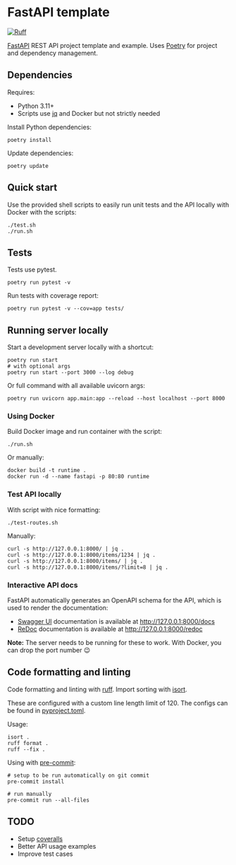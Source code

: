 # FastAPI template

[![Ruff](https://img.shields.io/endpoint?url=https://raw.githubusercontent.com/astral-sh/ruff/main/assets/badge/v2.json)](https://github.com/astral-sh/ruff)

[FastAPI](https://github.com/tiangolo/fastapi) REST API project template and example.
Uses [Poetry](https://github.com/python-poetry/poetry) for project and dependency management.

## Dependencies

Requires:

- Python 3.11+
- Scripts use [jq](https://jqlang.github.io/jq/) and Docker but not strictly needed

Install Python dependencies:

```shell
poetry install
```

Update dependencies:

```shell
poetry update
```

## Quick start

Use the provided shell scripts to easily run unit tests and the API locally with Docker with the scripts:

```shell
./test.sh
./run.sh
```

## Tests

Tests use pytest.

```shell
poetry run pytest -v
```

Run tests with coverage report:

```shell
poetry run pytest -v --cov=app tests/
```

## Running server locally

Start a development server locally with a shortcut:

```shell
poetry run start
# with optional args
poetry run start --port 3000 --log debug
```

Or full command with all available uvicorn args:

```shell
poetry run uvicorn app.main:app --reload --host localhost --port 8000
```

### Using Docker

Build Docker image and run container with the script:

```shell
./run.sh
```

Or manually:

```shell
docker build -t runtime .
docker run -d --name fastapi -p 80:80 runtime
```

### Test API locally

With script with nice formatting:

```shell
./test-routes.sh
```

Manually:

```shell
curl -s http://127.0.0.1:8000/ | jq .
curl -s http://127.0.0.1:8000/items/1234 | jq .
curl -s http://127.0.0.1:8000/items/ | jq .
curl -s http://127.0.0.1:8000/items/?limit=8 | jq .
```

### Interactive API docs

FastAPI automatically generates an OpenAPI schema for the API,
which is used to render the documentation:

- [Swagger UI](https://github.com/swagger-api/swagger-ui) documentation is available at <http://127.0.0.1:8000/docs>
- [ReDoc](https://github.com/Redocly/redoc) documentation is available at <http://127.0.0.1:8000/redoc>

**Note:** The server needs to be running for these to work. With Docker, you can drop the port number :wink:

## Code formatting and linting

Code formatting and linting with [ruff](https://github.com/charliermarsh/ruff).
Import sorting with [isort](https://github.com/PyCQA/isort).

These are configured with a custom line length limit of 120.
The configs can be found in [pyproject.toml](./pyproject.toml).

Usage:

```shell
isort .
ruff format .
ruff --fix .
```

Using with [pre-commit](https://pre-commit.com/):

```shell
# setup to be run automatically on git commit
pre-commit install

# run manually
pre-commit run --all-files
```

## TODO

- Setup [coveralls](https://coveralls.io/)
- Better API usage examples
- Improve test cases
